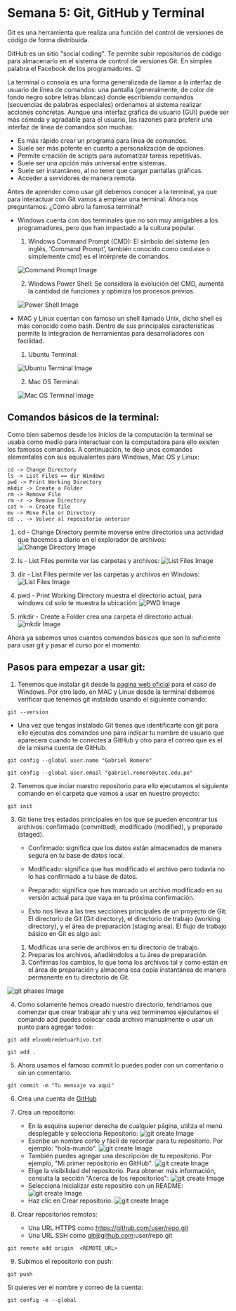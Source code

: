 # Semana 5: Git, GitHub y Terminal
Git es una herramienta que realiza una función del control de versiones de código de forma distribuida.

GitHub es un sitio "social coding". Te permite subir repositorios de código para almacenarlo en el sistema de control de versiones Git. En simples palabra el Facebook de los programadores. :wink:

La terminal o consola es una forma generalizada de llamar a la interfaz de usuario de línea de comandos: una pantalla (generalmente, de color de fondo negro sobre letras blancas) donde escribiendo comandos (secuencias de palabras especiales) ordenamos al sistema realizar acciones concretas. Aunque una interfaz gráfica de usuario (GUI) puede ser más cómoda y agradable para el usuario, las razones para preferir una interfaz de línea de comandos son muchas:

 - Es más rápido crear un programa para línea de comandos.
 - Suele ser más potente en cuanto a personalización de opciones.
 - Permite creación de scripts para automatizar tareas repetitivas.
 - Suele ser una opción más universal entre sistemas.
 - Suele ser instantáneo, al no tener que cargar pantallas gráficas.
 - Acceder a servidores de manera remota.

Antes de aprender como usar git debemos conocer a la terminal, ya que para interactuar con Git vamos a emplear una terminal. Ahora nos preguntamos: ¿Cómo abro la famosa terminal?

- Windows cuenta con dos terminales que no son muy amigables a los programadores, pero que han impactado a la cultura popular.

    1. Windows Command Prompt (CMD): El símbolo del sistema (en inglés, 'Command Prompt', también conocido como cmd.exe o simplemente cmd) es el intérprete de comandos.

    ![Command Prompt Image](https://upload.wikimedia.org/wikipedia/commons/b/b3/Command_Prompt_on_Windows_10_RTM.png)
    
    2. Windows Power Shell: Se considera la evolución del CMD, aumenta la cantidad de funciones y optimiza los procesos previos.

    ![Power Shell Image](https://www.muycomputerpro.com/wp-content/uploads/2019/04/PowerShell7.jpg)

- MAC y Linux cuentan con famoso un shell llamado Unix, dicho shell es más conocido como bash. Dentro de sus principales caracteristicas permite la integracion de herramientas para desarrolladores con facilidad.

    1. Ubuntu Terminal:
    
    ![Ubuntu Terminal Image](https://www.ionos.es/digitalguide/fileadmin/DigitalGuide/Screenshots/ubuntu-bash.png)

    2. Mac OS Terminal:

    ![Mac OS Terminal Image](https://tecno-adictos.com/wp-content/uploads/2021/06/Como-usar-la-terminal-macOS-una-guia-para-principiantes.png)

## Comandos básicos de la terminal:
Como bien sabemos desde los inicios de la computación la terminal
se usaba como medio para interactuar con la computadora para ello existen los famosos comandos. A continuación, te dejo unos comandos elementales con sus equivalentes para Windows, Mac OS y Linux:

```
cd -> Change Directory
ls -> List Files == dir Windows
pwd -> Print Working Directory
mkdir -> Create a Folder
rm -> Remove File
rm -r -> Remove Directory
cat > -> Create file
mv -> Move File or Directory
cd .. -> Volver al repositorio anterior
```

1. cd - Change Directory permite moverse entre directorios una actividad que hacemos a diario en el explorador de archivos:
![Change Directory Image](https://generalassembly.github.io/prework/cl/Graphics/terminal_cd.gif)

2. ls - List Files permite ver las carpetas y archivos:
![List Files Image](https://www.solvetic.com/uploads/monthly_03_2017/tutorials-7463-0-36962500-1489423518.jpg)

3. dir - List Files permite ver las carpetas y archivos en Windows:
![List Files Image](https://www.solvetic.com/uploads/monthly_03_2017/tutorials-7463-0-36962500-1489423518.jpg)

4. pwd - Print Working Directory muestra el directorio actual, para windows cd solo te muestra la ubicación:
![PWD Image](https://generalassembly.github.io/prework/cl/Graphics/terminal_ls.gif)

5. mkdir - Create a Folder crea una carpeta el directorio actual:
![mkdir Image](https://generalassembly.github.io/prework/cl/Graphics/terminal_rm_r.gif)

Ahora ya sabemos unos cuantos comandos básicos que son lo suficiente para usar git y pasar el curso por el momento.

## Pasos para empezar a usar git:
1. Tenemos que instalar git desde la [pagina web oficial](https://git-scm.com/download/win) para el caso de Windows. Por otro lado, en MAC y Linux desde la terminal debemos verificar que tenemos git instalado usando el siguiente comando:
```
git --version
```
- Una vez que tengas instalado Git tienes que identificarte con git para ello ejecutas dos comandos uno para indicar tu nombre de usuario que aparecera cuando te conectes a GitHub y otro para el correo que es el de la misma cuenta de GitHub. 
```
git config --global user.name "Gabriel Romero"
```
```
git config --global user.email "gabriel.romero@utec.edu.pe"
```
2. Tenemos que inciar nuestro repositorio para ello ejecutamos el siguiente comando en el carpeta que vamos a usar en nuestro proyecto:
```
git init
```

3. Git tiene tres estados principales en los que se pueden encontrar tus archivos: confirmado (committed), modificado (modified), y preparado (staged). 

    - Confirmado: significa que los datos están almacenados de manera segura en tu base de datos local. 
    - Modificado: significa que has modificado el archivo pero todavía no lo has confirmado a tu base de datos. 
    - Preparado: significa que has marcado un archivo modificado en su versión actual para que vaya en tu próxima confirmación. 
    
    - Esto nos lleva a las tres secciones principales de un proyecto de Git: El directorio de Git (Git directory), el directorio de trabajo (working directory), y el área de preparación (staging area). El flujo de trabajo básico en Git es algo así:

    1. Modificas una serie de archivos en tu directorio de trabajo.
    2. Preparas los archivos, añadiéndolos a tu área de preparación.
    3. Confirmas los cambios, lo que toma los archivos tal y como están en el área de preparación y almacena esa copia instantánea de manera permanente en tu directorio de Git.

![git phases Image](https://static.packt-cdn.com/products/9781782168454/graphics/8454OS_01_4.jpg)

4. Como solamente hemos creado nuestro directorio, tendriamos que comenzar que crear trabajar ahi y una vez terminemos ejecutamos el comando add puedes colocar cada archivo manualmente o usar un punto para agregar todos:
```
git add elnombredetuarhivo.txt
```
```
git add .
```

5. Ahora usamos el famoso commit lo puedes poder con un comentario o sin un comentario.
```
git commit -m "Tu mensaje va aqui"
```

6. Crea una cuenta de [GitHub](https://github.com/signup)

7. Crea un repositorio:

    - En la esquina superior derecha de cualquier página, utiliza el menú desplegable  y selecciona Repositorio:
    ![git create Image](https://docs.github.com/assets/cb-11427/images/help/repository/repo-create.png)
    - Escribe un nombre corto y fácil de recordar para tu repositorio. Por ejemplo: "hola-mundo".
    ![git create Image](https://docs.github.com/assets/cb-25139/images/help/repository/create-repository-name.png)
    - También puedes agregar una descripción de tu repositorio. Por ejemplo, "Mi primer repositorio en GitHub".
    ![git create Image](https://docs.github.com/assets/cb-26377/images/help/repository/create-repository-desc.png)
    - Elige la visibilidad del repositorio. Para obtener más información, consulta la sección "Acerca de los repositorios":
    ![git create Image](https://docs.github.com/assets/cb-20877/images/help/repository/create-repository-public-private.png)
    - Selecciona Inicializar este repositiro con un README:
    ![git create Image](https://docs.github.com/assets/cb-49938/images/help/repository/initialize-with-readme.png)
    - Haz clic en Crear repositorio:
    ![git create Image](https://docs.github.com/assets/cb-19887/images/help/repository/create-repository-button.png)

8. Crear repositorios remotos:
    - Una URL HTTPS como https://github.com/user/repo.git
    - Una URL SSH como git@github.com:user/repo.git
```
git remote add origin  <REMOTE_URL> 
```

9. Subimos el repositorio con push:
```
git push
```

Si quieres ver el nombre y correo de la cuenta:
```
git config -e --global
```

